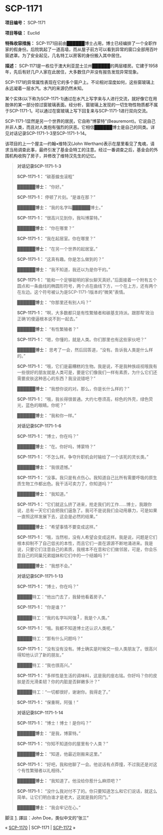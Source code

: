 # SCP-1171
                        


**项目编号：** SCP-1171

**项目等级：** Euclid

**特殊收容措施：** SCP-1171目前由██████博士占用，博士已经编排了一个全职作家的假身份。后院筑起了一道高墙，而从屋子前方可以看到异常的窗口全部用百叶窗遮罩。为了安全起见，几名特工以房客的身份搬入其中居住。

**描述：** SCP-1171是一栋位于澳大利亚昆士兰州██████的两层楼房。它建于1958年，先后有好几户人家在此居住，大多数住户并没有报告发现异常现象。

SCP-1171的异常属性表现在它的多个窗户上。不论相对湿度如何，这些窗玻璃上永远凝着一层水汽。水汽的来源仍然未知。

某个实体(以下称为SCP-1171-1)通过在水汽上写字来与人进行交流，就好像它在用肢体的某一部分掠过窗玻璃表面。经分析，窗玻璃上发现的一切生物性物质都不属于SCP-1171-1。可以通过在窗玻璃上写下回复来与SCP-1171-1进行双向交流。

SCP-1171-1显然是另一个世界的居民，它自称“博蒙特”(Beauremont)。它说自己并非人类，而且对人类抱有强烈的厌恶。它相信██████博士是自己的同类。详见对话记录SCP-1171-1-3至SCP-1171-1-14。

该项目的上一个屋主—约翰•维特汉(John Wertham)表示在屋里看见了鬼魂，请求当局调查此事，最终引发了基金会特工的注意。经过一番调查之后，基金会的外围机构收购了房子，并修改了维特汉先生的记忆。


> **对话记录SCP-1171-1-3** 
> 
> **SCP-1171-1：** “碳基蝗虫滚粗”
> 
> **██████博士：** “你好。”
> 
> **SCP-1171-1：** 停顿了片刻。“是谁在那？”
> 
> **██████博士：** “我的名字叫██████博士。”
> 
> **SCP-1171-1：** “很高兴见到你，我叫博蒙特。”
> 
> **██████博士：** “你在哪里？”
> 
> **SCP-1171-1：** “我在起居室。你在哪里？”
> 
> **██████博士：** “在另一个世界的起居室。”
> 
> **SCP-1171-1：** “这真有趣。你是怎么做到的？”
> 
> **██████博士：** “我不知道，我还以为是你干的。”
> 
> **SCP-1171-1：** “能和一个足够聪明的家伙聊天真好。”后面接着一个附有五个圆点和一条曲线的椭圆形符号，两个点在曲线下方，一个在上方，还有两个在左边。这个符号被认为是SCP-1171-1版本的“微笑”表情。
> 
> **██████博士：** “你那里还有别人吗？”
> 
> **SCP-1171-1：** “啊，大多数都只是有性繁殖者和碳基支持派。跟那帮‘政治正确’的傻逼根本说不到一起去。”
> 
> **██████博士：** “有性繁殖者？”
> 
> **SCP-1171-1：** “嗯，你懂的，就是人类。你们那里也有这些家伙吧？”
> 
> **██████博士：** 思考了一会，然后回答道，“没有。告诉我人类是什么样的。”
> 
> **SCP-1171-1：** “哦，它们是最糟糕的生物。我是说，不是我种族歧视哦我有一些很好的朋友就是人类可是，要是它们像我们一样有素质，为什么它们还需要皮肤这种恶心的东西？我没说错吧？”
> 
> **██████博士：** “我想你说的对。那么，你是长什么样的？”
> 
> **SCP-1171-1：** “哦，我长得很普通。大约七卷须高，棕色的外壳，绿色荧光，蓝色的眼睛。你呢？”
> 
> **██████博士：** “我和你一样。”
> 


> **对话记录SCP-1171-1-6** 
> 
> **SCP-1171-1：** “博士，你在吗？”
> 
> **██████博士：** “在。你好吗，博蒙特？”
> 
> **SCP-1171-1：** “不怎么样。争夺升职机会时输给了一个该死的灵长类。”
> 
> **██████博士：** “我很遗憾。”
> 
> **SCP-1171-1：** “没事。我只是有点伤心。我知道自己比所有需要呼吸的原生质生物工作都出色。我干活可卖力了，你知道吗？”
> 
> **██████博士：** “我知道。”
> 
> **SCP-1171-1：** “它们就这么挤了进来，抢走我们的工作……博士，我跟你说，总有一天它们会把我们逼急了。我可不是说我们会动用暴力，可是如果一直照这样发展下去，这会是必然的结果。”
> 
> **██████博士：** “希望事情不要变成这样。”
> 
> **SCP-1171-1：** “哦，当然啦，没有人希望会变成这样。我是说，问题是它们根本抑制不了自己低劣的本性，而且它们一直在源源不断地涌进来。我是说，只要它们注意自己的素质，我根本不在意和它们做邻居，可是，你会乐意自己的同巢兄弟姐妹和它们中的一个结婚吗？”
> 
> **██████博士：** “我想不会。”
> 


> **对话记录SCP-1171-1-13** 
> 
> **SCP-1171-1：** “博士，你在吗？”
> 
> █████特工：“他出门去了，我替他看着房子。”
> 
> **SCP-1171-1：** “你是谁？”
> 
> █████特工：“我的名字叫阿强<sup class='footnoteref'>
 <a shape='rect' class='footnoteref' id='footnoteref-1' href='javascript:;' onclick='WIKIDOT.page.utils.scrollToReference(&apos;footnote-1&apos;)'>1</a>
</sup>，我是个人类。”
> 
> **SCP-1171-1：** “哦。我都不知道博士还认识人类呢。”
> 
> █████特工：“那有什么问题吗？”
> 
> **SCP-1171-1：** “没有没有没有。博士确实是时候交一些人类朋友了。很高兴得知他认识了新的朋友。”
> 
> █████特工：“我也很高兴。”
> 
> **SCP-1171-1：** “多样性是生活的调味料，这是我的座右铭。你好吗？你的皮肤是否光滑柔韧？你的内脏是否鲜嫩多汁？”
> 
> █████特工：“一切都很好，谢谢你。我得走了。”
> 
> **SCP-1171-1：** “保重啊，阿强！”
> 


> **对话记录SCP-1171-1-14** 
> 
> **SCP-1171-1：** “博士！博士！是你吗？”
> 
> **██████博士：** “是我，博蒙特。”
> 
> **SCP-1171-1：** “你知不知道你的屋里有个人类？”
> 
> **██████博士：** “知道，他最近刚搬来这里。”
> 
> **SCP-1171-1：** “好吧，我和他聊了一会。他说话有点莽撞，不过我还是对这个有性繁殖者以礼相待。”
> 
> **██████博士：** “我知道了。他没给你惹什么麻烦吧？”
> 
> **SCP-1171-1：** “没什么我对付不了的。你只要知道怎么和它们说话，就这么简单。让它们明白谁才是老大，这就是我的窍门。”
> 
> **██████博士：** “我会牢记在心。”
> 


脚注
<a shape='rect' href='javascript:;' onclick='WIKIDOT.page.utils.scrollToReference(&apos;footnoteref-1&apos;)'>1</a>. 譯註：John Doe，类似中文的“张三”



« [SCP-1170](/scp-1170) | SCP-1171 | [SCP-1172](/scp-1172) »





                    